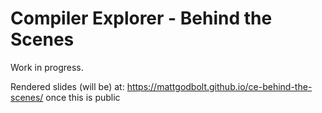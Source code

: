 # Compiler Explorer - Behind the Scenes

Work in progress.

Rendered slides (will be) at: https://mattgodbolt.github.io/ce-behind-the-scenes/ once this is public
